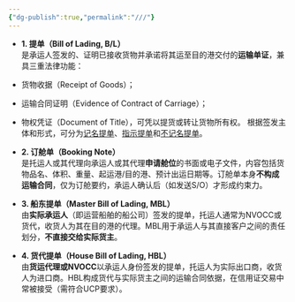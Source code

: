 ```yaml
---
{"dg-publish":true,"permalink":"///"}
---
```


- **1. 提单（Bill of Lading, B/L）**  
是承运人签发的、证明已接收货物并承诺将其运至目的港交付的**运输单证**，兼具三重法律功能：
- 货物收据（Receipt of Goods）；
- 运输合同证明（Evidence of Contract of Carriage）；
- 物权凭证（Document of Title），可凭以提货或转让货物所有权。
根据签发主体和形式，可分为[记名提单](https://baike.baidu.com/item/记名提单?fromModule=lemma_search-box)、[指示提单](https://baike.baidu.com/item/指示提单?fromModule=lemma_search-box)和[不记名提单](https://baike.baidu.com/item/不记名提单?fromModule=lemma_search-box)。

- **2. 订舱单（Booking Note）**  
是托运人或其代理向承运人或其代理**申请舱位**的书面或电子文件，内容包括货物品名、体积、重量、起运港/目的港、预计出运日期等。订舱单本身**不构成运输合同**，仅为订舱要约，承运人确认后（如发送S/O）才形成约束力。

- **3. 船东提单（Master Bill of Lading, MBL）**  
由**实际承运人**（即运营船舶的船公司）签发的提单，托运人通常为NVOCC或货代，收货人为其在目的港的代理。MBL用于承运人与其直接客户之间的责任划分，**不直接交给实际货主**。

- **4. 货代提单（House Bill of Lading, HBL）**  
由**货运代理或NVOCC**以承运人身份签发的提单，托运人为实际出口商，收货人为进口商。HBL构成货代与实际货主之间的运输合同依据，在信用证交易中常被接受（需符合UCP要求）。


